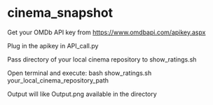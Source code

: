 # cinema_snapshot
Get your OMDb API key from https://www.omdbapi.com/apikey.aspx

Plug in the apikey in API_call.py

Pass directory of your local cinema repository to show_ratings.sh

Open terminal and execute:
bash show_ratings.sh your_local_cinema_repository_path

Output will like Output.png available in the directory
